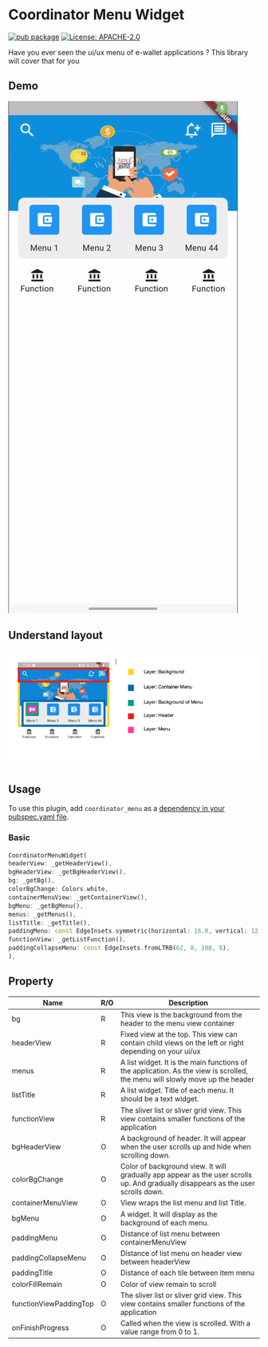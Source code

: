 # Coordinator Menu Widget
[![pub package](https://img.shields.io/pub/v/coordinator_menu)](https://pub.dev/packages/coordinator_menu) [![License: APACHE-2.0](https://img.shields.io/badge/license-Apache-blue)](https://opensource.org/license/apache-2-0/)

Have you ever seen the ui/ux menu of e-wallet applications ? This library will cover that for you

## Demo

![demo](https://raw.githubusercontent.com/ATHBK/CoordinatorMenuFlutter/main/gif/vidma_recorder_17012024_163430-ezgif.com-video-to-gif-converter.gif)

## Understand layout

![layout](https://raw.githubusercontent.com/ATHBK/CoordinatorMenuFlutter/main/gif/Screenshot_layer.png)

## Usage
To use this plugin, add `coordinator_menu` as a [dependency in your pubspec.yaml file](https://flutter.dev/docs/development/platform-integration/platform-channels).

### Basic

```dart
CoordinatorMenuWidget(
headerView: _getHeaderView(),
bgHeaderView: _getBgHeaderView(),
bg: _getBg(),
colorBgChange: Colors.white,
containerMenuView: _getContainerView(),
bgMenu: _getBgMenu(),
menus: _getMenus(),
listTitle: _getTitle(),
paddingMenu: const EdgeInsets.symmetric(horizontal: 16.0, vertical: 12.0),
functionView: _getListFunction(),
paddingCollapseMenu: const EdgeInsets.fromLTRB(62, 8, 108, 8),
),
```

## Property

| Name | R/O | Description                                                                                                                  |
| ------ | ------ |------------------------------------------------------------------------------------------------------------------------------|
| bg | R | This view is the background from the header to the menu view container                                                       |
| headerView | R | Fixed view at the top. This view can contain child views on the left or right depending on your ui/ux                        |
| menus | R | A list widget. It is the main functions of the application. As the view is scrolled, the menu will slowly move up the header |
| listTitle | R | A list widget. Title of each menu. It should be a text widget.                                                               |
| functionView | R | The sliver list or sliver grid view. This view contains smaller functions of the application                                 |
| bgHeaderView | O | A background of header. It will appear when the user scrolls up and hide when scrolling down.                                |
| colorBgChange | O | Color of background view. It will gradually app appear as the user scrolls up. And gradually disappears as the user scrolls down.                                              |
| containerMenuView | O | View wraps the list menu and list Title.                                                                                                                             |
| bgMenu | O | A widget. It will display as the background of each menu.                                                                                                                             |
| paddingMenu | O | Distance of list menu between containerMenuView                                                                                                                             |
| paddingCollapseMenu | O | Distance of list menu on header view between headerView                                                                                                                             |
| paddingTitle | O | Distance of each tile between item menu                                                                                                                             |
| colorFillRemain | O | Color of view remain to scroll                                                                                                                             |
| functionViewPaddingTop | O | The sliver list or sliver grid view. This view contains smaller functions of the application                                 |
| onFinishProgress | O | Called when the view is scrolled. With a value range from 0 to 1.                                                                                                                             |
